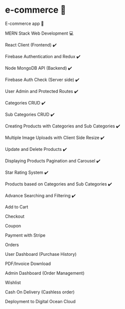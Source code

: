 # e-commerce :pouch:

E-commerce app :iphone:

MERN Stack Web Development :computer:

React Client (Frontend) :heavy_check_mark:

Firebase Authentication and Redux :heavy_check_mark:

Node MongoDB API (Backend) :heavy_check_mark:

Firebase Auth Check (Server side) :heavy_check_mark:

User Admin and Protected Routes :heavy_check_mark:

Categories CRUD :heavy_check_mark:

Sub Categories CRUD :heavy_check_mark:

Creating Products with Categories and Sub Categories  :heavy_check_mark:

Multiple Image Uploads with Client Side Resize :heavy_check_mark:

Update and Delete Products :heavy_check_mark:

Displaying Products Pagination and Carousel :heavy_check_mark:
 
Star Rating System :heavy_check_mark:

Products based on Categories and Sub Categories :heavy_check_mark:

Advance Searching and Filtering :heavy_check_mark: 

Add to Cart

Checkout

Coupon

Payment with Stripe

Orders

User Dashboard (Purchase History)

PDF/Invoice Download

Admin Dashboard (Order Management)

Wishlist

Cash On Delivery (Cashless order)

Deployment to Digital Ocean Cloud
